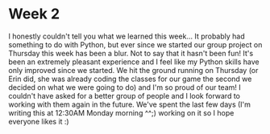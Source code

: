 # Week 2

I honestly couldn't tell you what we learned this week... It probably had something to do with Python, but ever since we started our group project on Thursday this week has been a blur.
Not to say that it hasn't been fun! It's been an extremely pleasant experience and I feel like my Python skills have only improved since we started. We hit the ground running on Thursday (or Erin did,
she was already coding the classes for our game the second we decided on what we were going to do) and I'm so proud of our team! I couldn't have asked for a better group of people and I look forward
to working with them again in the future. We've spent the last few days (I'm writing this at 12:30AM Monday morning ^^;) working on it so I hope everyone likes it :)
